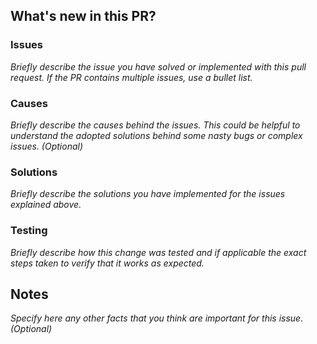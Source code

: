 ## What's new in this PR?

### Issues

_Briefly describe the issue you have solved or implemented with this pull request. If the PR contains multiple issues, use a bullet list._

### Causes

_Briefly describe the causes behind the issues. This could be helpful to understand the adopted solutions behind some nasty bugs or complex issues. (Optional)_

### Solutions

_Briefly describe the solutions you have implemented for the issues explained above._

### Testing

_Briefly describe how this change was tested and if applicable the exact steps taken to verify that it works as expected._

## Notes

_Specify here any other facts that you think are important for this issue. (Optional)_
